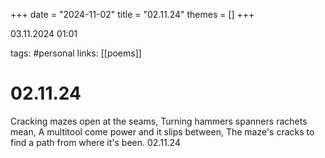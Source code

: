 +++
date = "2024-11-02"
title = "02.11.24"
themes = []
+++

03.11.2024 01:01

tags: #personal
links: [[poems]]

# 02.11.24

Cracking mazes open at the seams,
Turning hammers spanners rachets mean,
A multitool come power and it slips between,
The maze's cracks to find a path from where it's been.
02.11.24

